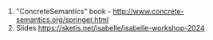 1. "ConcreteSemantics" book - http://www.concrete-semantics.org/springer.html
2. Slides 
    https://sketis.net/isabelle/isabelle-workshop-2024